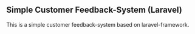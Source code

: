 ## Simple Customer Feedback-System (Laravel)

This is a simple customer feedback-system based on laravel-framework.